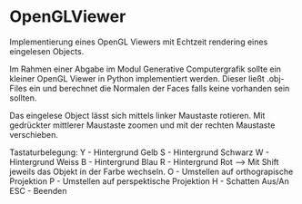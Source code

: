 # OpenGLViewer
Implementierung eines OpenGL Viewers mit Echtzeit rendering eines eingelesen Objects. 

Im Rahmen einer Abgabe im Modul Generative Computergrafik sollte ein kleiner OpenGL Viewer in Python implementiert werden. 
Dieser ließt .obj-Files ein und berechnet die Normalen der Faces falls keine vorhanden sein sollten. 

Das eingelese Object lässt sich mittels linker Maustaste rotieren. Mit gedrückter mittlerer Maustaste zoomen und mit 
der rechten Maustaste verschieben. 

Tastaturbelegung:
Y - Hintergrund Gelb
S - Hintergrund Schwarz
W - Hintergrund Weiss
B - Hintergrund Blau
R - Hintergrund Rot
--> Mit Shift jeweils das Objekt in der Farbe wechseln.
O - Umstellen auf orthograpische Projektion
P - Umstellen auf perspektische Projektion
H - Schatten Aus/An
ESC - Beenden
